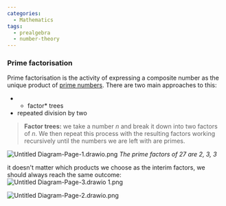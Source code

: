 ```yaml
---
categories:
  - Mathematics
tags:
  - prealgebra
  - number-theory
---
```


### Prime factorisation

Prime factorisation is the activity of expressing a composite number as the
unique product of [prime numbers](Primes%20and%20composites.md). There are two
main approaches to this:

- - factor\* trees
- repeated division by two

> **Factor trees:** we take a number $n$ and break it down into two factors of
> $n$. We then repeat this process with the resulting factors working
> recursively until the numbers we are left with are primes.

![Untitled Diagram-Page-1.drawio.png](Untitled%20Diagram-Page-1.drawio.png)
_The prime factors of 27 are 2, 3, 3_

it doesn't matter which products we choose as the interim factors, we should
always reach the same outcome:
![Untitled Diagram-Page-3.drawio 1.png](Untitled%20Diagram-Page-3.drawio%201.png)

![Untitled Diagram-Page-2.drawio.png](Untitled%20Diagram-Page-2.drawio.png)
